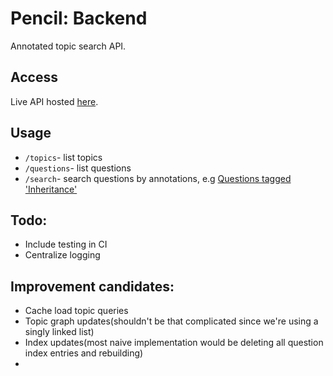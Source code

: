 # Pencil: Backend
Annotated topic search API.

## Access
Live API hosted [here](https://lk-pencil-backend.herokuapp.com).

## Usage
- `/topics`- list topics
- `/questions`- list questions
- `/search`- search questions by annotations, e.g [Questions tagged 'Inheritance'](https://lk-pencil-backend.herokuapp.com/search?q=Inheritance)

## Todo:
- Include testing in CI
- Centralize logging

## Improvement candidates:
- Cache load topic queries
- Topic graph updates(shouldn't be that complicated since we're using a singly linked list)
- Index updates(most naive implementation would be deleting all question index entries and rebuilding)
- 

